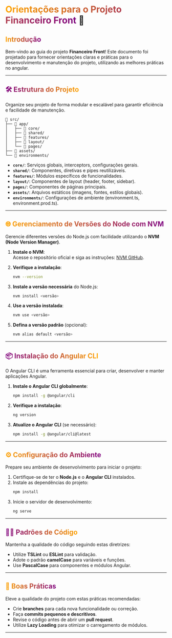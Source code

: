 # <span style="background: linear-gradient(to right, orange, purple); -webkit-background-clip: text; color: transparent;">**Orientações para o Projeto Financeiro Front**</span> 🚀  

## <span style="background: linear-gradient(to right, orange, purple); -webkit-background-clip: text; color: transparent;"> **Introdução**</span>  
Bem-vindo ao guia do projeto **Financeiro Front**! Este documento foi projetado para fornecer orientações claras e práticas para o desenvolvimento e manutenção do projeto, utilizando as melhores práticas no angular.  

---

## <span style="background: linear-gradient(to left, orange, purple); -webkit-background-clip: text; color: transparent;">🛠️ **Estrutura do Projeto**</span>  
Organize seu projeto de forma modular e escalável para garantir eficiência e facilidade de manutenção.  

```plaintext
📂 src/
├── 📂 app/
│   ├── 📂 core/         
│   ├── 📂 shared/      
│   ├── 📂 features/    
│   ├── 📂 layout/      
│   └── 📂 pages/        
├── 📂 assets/           
└── 📂 environments/     
```  

- **`core/`**: Serviços globais, interceptors, configurações gerais.  
- **`shared/`**: Componentes, diretivas e pipes reutilizáveis.  
- **`features/`**: Módulos específicos de funcionalidades.  
- **`layout/`**: Componentes de layout (header, footer, sidebar).  
- **`pages/`**: Componentes de páginas principais.  
- **`assets/`**: Arquivos estáticos (imagens, fontes, estilos globais).  
- **`environments/`**: Configurações de ambiente (environment.ts, environment.prod.ts).  

---

## <span style="background: linear-gradient(to right, orange, purple); -webkit-background-clip: text; color: transparent;">🌐 **Gerenciamento de Versões do Node com NVM**</span>  
Gerencie diferentes versões do Node.js com facilidade utilizando o **NVM (Node Version Manager)**.  

1. **Instale o NVM**:  
    Acesse o repositório oficial e siga as instruções: [NVM GitHub](https://github.com/coreybutler/nvm-windows/releases).  

2. **Verifique a instalação**:  
    ```bash  
    nvm --version  
    ```  

3. **Instale a versão necessária** do Node.js:  
    ```bash  
    nvm install <versão>  
    ```  

4. **Use a versão instalada**:  
    ```bash  
    nvm use <versão>  
    ```  

5. **Defina a versão padrão** (opcional):  
    ```bash  
    nvm alias default <versão>  
    ```  

---
## <span style="background: linear-gradient(to left, orange, purple); -webkit-background-clip: text; color: transparent;">📦 **Instalação do Angular CLI**</span>  
O Angular CLI é uma ferramenta essencial para criar, desenvolver e manter aplicações Angular.  

1. **Instale o Angular CLI globalmente**:  
    ```bash  
    npm install -g @angular/cli  
    ```  

2. **Verifique a instalação**:  
    ```bash  
    ng version  
    ```  

3. **Atualize o Angular CLI** (se necessário):  
    ```bash  
    npm install -g @angular/cli@latest  
    ```  

---  
## <span style="background: linear-gradient(to right, orange, purple); -webkit-background-clip: text; color: transparent;">⚙️ **Configuração do Ambiente**</span>  
Prepare seu ambiente de desenvolvimento para iniciar o projeto:  

1. Certifique-se de ter o **Node.js** e o **Angular CLI** instalados.  
2. Instale as dependências do projeto:  
    ```bash  
    npm install  
    ```  
3. Inicie o servidor de desenvolvimento:  
    ```bash  
    ng serve  
    ```  

---

## <span style="background: linear-gradient(to left, orange, purple); -webkit-background-clip: text; color: transparent;">🧑‍💻 **Padrões de Código**</span>  
Mantenha a qualidade do código seguindo estas diretrizes:  

- Utilize **TSLint** ou **ESLint** para validação.  
- Adote o padrão **camelCase** para variáveis e funções.  
- Use **PascalCase** para componentes e módulos Angular.  

---

## <span style="background: linear-gradient(to right, orange, purple); -webkit-background-clip: text; color: transparent;">🌟 **Boas Práticas**</span>  
Eleve a qualidade do projeto com estas práticas recomendadas:  

- Crie **branches** para cada nova funcionalidade ou correção.  
- Faça **commits pequenos e descritivos**.  
- Revise o código antes de abrir um **pull request**.  
- Utilize **Lazy Loading** para otimizar o carregamento de módulos.  

---
